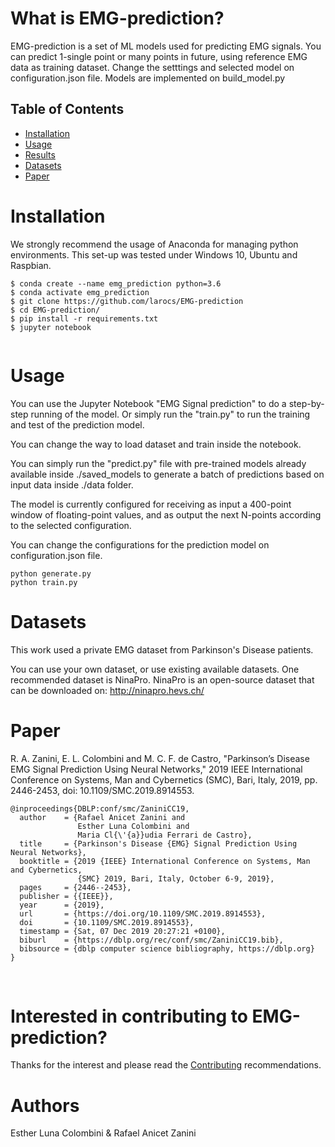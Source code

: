 # What is EMG-prediction?
EMG-prediction is a set of ML models used for predicting EMG signals.
You can predict 1-single point or many points in future, using reference EMG data as training dataset.
Change the setttings and selected model on configuration.json file. Models are implemented on build_model.py

## Table of Contents
  * [Installation](#installation)
  * [Usage](#usage)
  * [Results](#results)
  * [Datasets](#datasets)
  * [Paper](#paper)

# Installation
We strongly recommend the usage of Anaconda for managing python environments. 
This set-up was tested under Windows 10, Ubuntu and Raspbian.
```
$ conda create --name emg_prediction python=3.6
$ conda activate emg_prediction
$ git clone https://github.com/larocs/EMG-prediction
$ cd EMG-prediction/
$ pip install -r requirements.txt
$ jupyter notebook
	
```
	
# Usage
You can use the Jupyter Notebook "EMG Signal prediction" to do a step-by-step running of the model. Or simply run the "train.py" to run the training and test of the prediction model.

You can change the way to load dataset and train inside the notebook. 

You can simply run the "predict.py" file with pre-trained models already available inside ./saved_models to generate a batch of predictions based on input data inside ./data folder.

The model is currently configured for receiving as input a 400-point window of floating-point values, and as output the next N-points according to the selected configuration.

You can change the configurations for the prediction model on configuration.json file.

```
python generate.py
python train.py

```

# Datasets
This work used a private EMG dataset from Parkinson's Disease patients.

You can use your own dataset, or use existing available datasets. One recommended dataset is NinaPro.
NinaPro is an open-source dataset that can be downloaded on: http://ninapro.hevs.ch/

# Paper
R. A. Zanini, E. L. Colombini and M. C. F. de Castro, "Parkinson’s Disease EMG Signal Prediction Using Neural Networks," 2019 IEEE International Conference on Systems, Man and Cybernetics (SMC), Bari, Italy, 2019, pp. 2446-2453, doi: 10.1109/SMC.2019.8914553.

```
@inproceedings{DBLP:conf/smc/ZaniniCC19,
  author    = {Rafael Anicet Zanini and
               Esther Luna Colombini and
               Maria Cl{\'{a}}udia Ferrari de Castro},
  title     = {Parkinson's Disease {EMG} Signal Prediction Using Neural Networks},
  booktitle = {2019 {IEEE} International Conference on Systems, Man and Cybernetics,
               {SMC} 2019, Bari, Italy, October 6-9, 2019},
  pages     = {2446--2453},
  publisher = {{IEEE}},
  year      = {2019},
  url       = {https://doi.org/10.1109/SMC.2019.8914553},
  doi       = {10.1109/SMC.2019.8914553},
  timestamp = {Sat, 07 Dec 2019 20:27:21 +0100},
  biburl    = {https://dblp.org/rec/conf/smc/ZaniniCC19.bib},
  bibsource = {dblp computer science bibliography, https://dblp.org}
}
```
&nbsp;


# Interested in contributing to EMG-prediction?
Thanks for the interest and please read the [Contributing](https://github.com/larocs/EMG-prediction/blob/master/CONTRIBUTING.md) recommendations.

# Authors
Esther Luna Colombini & Rafael Anicet Zanini